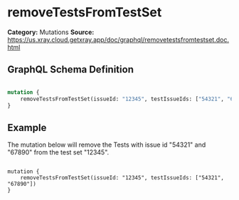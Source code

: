 # removeTestsFromTestSet

**Category:** Mutations
**Source:** https://us.xray.cloud.getxray.app/doc/graphql/removetestsfromtestset.doc.html

## GraphQL Schema Definition

```graphql

mutation {
    removeTestsFromTestSet(issueId: "12345", testIssueIds: ["54321", "67890"])
}

```

## Example

The mutation below will remove the Tests with issue id "54321" and "67890" from the test set "12345".

```

mutation {
    removeTestsFromTestSet(issueId: "12345", testIssueIds: ["54321", "67890"])
}

```